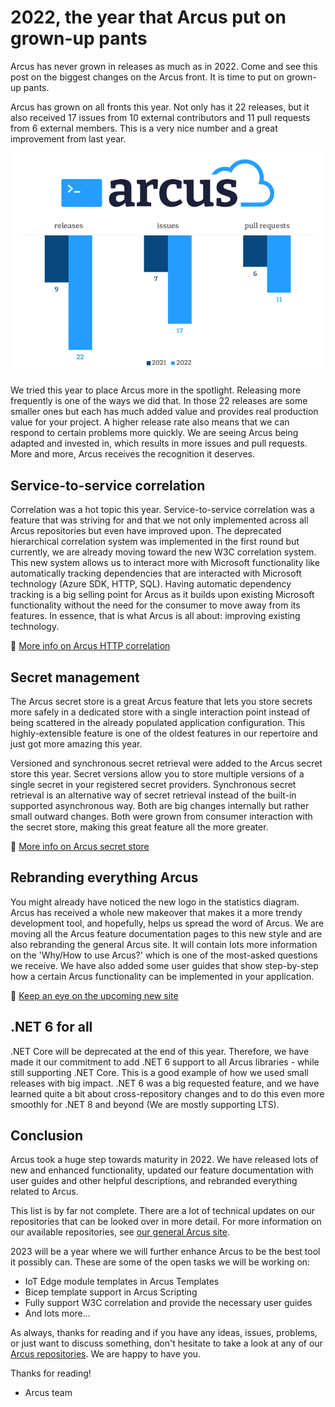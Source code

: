 # 2022, the year that Arcus put on grown-up pants
Arcus has never grown in releases as much as in 2022. Come and see this post on the biggest changes on the Arcus front. It is time to put on grown-up pants.

Arcus has grown on all fronts this year. Not only has it 22 releases, but it also received 17 issues from 10 external contributors and 11 pull requests from 6 external members. This is a very nice number and a great improvement from last year.

![Arcus stats](media/arcus-stats.png)

We tried this year to place Arcus more in the spotlight. Releasing more frequently is one of the ways we did that. In those 22 releases are some smaller ones but each has much added value and provides real production value for your project. A higher release rate also means that we can respond to certain problems more quickly. We are seeing Arcus being adapted and invested in, which results in more issues and pull requests. More and more, Arcus receives the recognition it deserves.

## Service-to-service correlation
Correlation was a hot topic this year. Service-to-service correlation was a feature that was striving for and that we not only implemented across all Arcus repositories but even have improved upon. The deprecated hierarchical correlation system was implemented in the first round but currently, we are already moving toward the new W3C correlation system. This new system allows us to interact more with Microsoft functionality like automatically tracking dependencies that are interacted with Microsoft technology (Azure SDK, HTTP, SQL). Having automatic dependency tracking is a big selling point for Arcus as it builds upon existing Microsoft functionality without the need for the consumer to move away from its features. In essence, that is what Arcus is all about: improving existing technology.

🚩 [More info on Arcus HTTP correlation](https://webapi.arcus-azure.net/features/correlation/) 

## Secret management
The Arcus secret store is a great Arcus feature that lets you store secrets more safely in a dedicated store with a single interaction point instead of being scattered in the already populated application configuration. This highly-extensible feature is one of the oldest features in our repertoire and just got more amazing this year.

Versioned and synchronous secret retrieval were added to the Arcus secret store this year. Secret versions allow you to store multiple versions of a single secret in your registered secret providers. Synchronous secret retrieval is an alternative way of secret retrieval instead of the built-in supported asynchronous way. Both are big changes internally but rather small outward changes. Both were grown from consumer interaction with the secret store, making this great feature all the more greater.

🚩 [More info on Arcus secret store](https://security.arcus-azure.net/features/secret-store)

## Rebranding everything Arcus
You might already have noticed the new logo in the statistics diagram. Arcus has received a whole new makeover that makes it a more trendy development tool, and hopefully, helps us spread the word of Arcus. We are moving all the Arcus feature documentation pages to this new style and are also rebranding the general Arcus site. It will contain lots more information on the 'Why/How to use Arcus?' which is one of the most-asked questions we receive. We have also added some user guides that show step-by-step how a certain Arcus functionality can be implemented in your application.

🚩 [Keep an eye on the upcoming new site](https://arcus-azure.net/)

## .NET 6 for all
.NET Core will be deprecated at the end of this year. Therefore, we have made it our commitment to add .NET 6 support to all Arcus libraries - while still supporting .NET Core. This is a good example of how we used small releases with big impact. .NET 6 was a big requested feature, and we have learned quite a bit about cross-repository changes and to do this even more smoothly for .NET 8 and beyond (We are mostly supporting LTS).

## Conclusion
Arcus took a huge step towards maturity in 2022. We have released lots of new and enhanced functionality, updated our feature documentation with user guides and other helpful descriptions, and rebranded everything related to Arcus.

This list is by far not complete. There are a lot of technical updates on our repositories that can be looked over in more detail. For more information on our available repositories, see [our general Arcus site](https://arcus-azure.net/).

2023 will be a year where we will further enhance Arcus to be the best tool it possibly can. These are some of the open tasks we will be working on:
- IoT Edge module templates in Arcus Templates
- Bicep template support in Arcus Scripting
- Fully support W3C correlation and provide the necessary user guides
- And lots more...

As always, thanks for reading and if you have any ideas, issues, problems, or just want to discuss something, don't hesitate to take a look at any of our [Arcus repositories](https://github.com/arcus-azure).
We are happy to have you.

Thanks for reading!
- Arcus team
